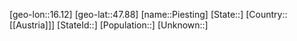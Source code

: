 ﻿---
location: [47.88,16.12]
type: City
tags:
- geo/City


SpocWebEntityId: 33366
isDeleted: false
confidential: public

---
[geo-lon::16.12]
[geo-lat::47.88]
[name::Piesting]
[State::]
[Country::[[Austria]]]
[StateId::]
[Population::]
[Unknown::]

